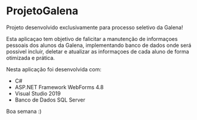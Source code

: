 # ProjetoGalena

Projeto desenvolvido exclusivamente para processo seletivo da Galena!

Esta aplicaçao tem objetivo de falicitar a manutenção de informaçoes pessoais dos alunos da Galena, implementando banco de dados onde será possivel incluir, deletar e atualizar as informaçoes de cada aluno de forma otimizada e prática.

Nesta aplicação foi desenvolvida com:
- C# 
- ASP.NET Framework WebForms 4.8
- Visual Studio 2019 
- Banco de Dados SQL Server

Boa semana :)
